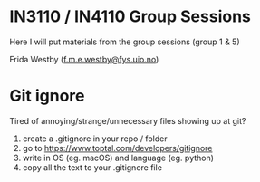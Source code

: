 # IN3110 / IN4110 Group Sessions

Here I will put materials from the group sessions (group 1 &amp; 5)



Frida Westby (f.m.e.westby@fys.uio.no)



# Git ignore
Tired of annoying/strange/unnecessary files showing up at git? 

1. create a .gitignore in your repo / folder
2. go to https://www.toptal.com/developers/gitignore
3. write in OS (eg. macOS) and language (eg. python)
4. copy all the text to your .gitignore file
